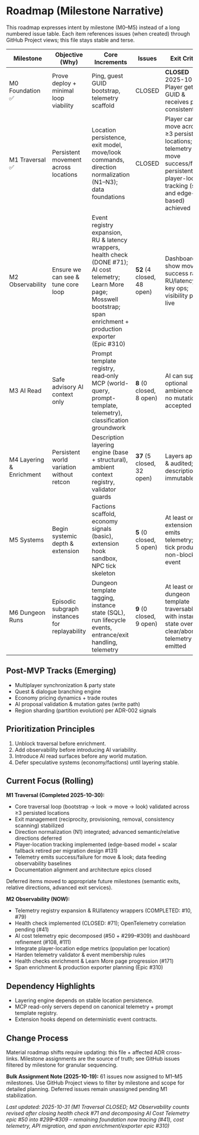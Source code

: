 # Roadmap (Milestone Narrative)

This roadmap expresses intent by milestone (M0–M5) instead of a long numbered issue table. Each item references issues (when created) through GitHub Project views; this file stays stable and terse.

| Milestone                | Objective (Why)                               | Core Increments                                                                                                                                                                     | Issues                     | Exit Criteria                                                                                                                                           |
| ------------------------ | --------------------------------------------- | ----------------------------------------------------------------------------------------------------------------------------------------------------------------------------------- | -------------------------- | ------------------------------------------------------------------------------------------------------------------------------------------------------- |
| M0 Foundation ✅         | Prove deploy + minimal loop viability         | Ping, guest GUID bootstrap, telemetry scaffold                                                                                                                                      | CLOSED                     | **CLOSED** 2025-10-19: Player gets GUID & receives ping consistently                                                                                    |
| M1 Traversal ✅          | Persistent movement across locations          | Location persistence, exit model, move/look commands, direction normalization (N1–N3); data foundations                                                                             | CLOSED                     | Player can move across ≥3 persisted locations; telemetry for move success/failure; persistent player-location tracking (scalar and edge-based) achieved |
| M2 Observability         | Ensure we can see & tune core loop            | Event registry expansion, RU & latency wrappers, health check (DONE #71); AI cost telemetry; Learn More page; Mosswell bootstrap; span enrichment + production exporter (Epic #310) | **52** (4 closed, 48 open) | Dashboards show move success rate & RU/latency for key ops; visibility page live                                                                        |
| M3 AI Read               | Safe advisory AI context only                 | Prompt template registry, read‑only MCP (world-query, prompt-template, telemetry), classification groundwork                                                                        | **8** (0 closed, 8 open)   | AI can supply optional ambience lines; no mutations accepted                                                                                            |
| M4 Layering & Enrichment | Persistent world variation without retcon     | Description layering engine (base + structural), ambient context registry, validator guards                                                                                         | **37** (5 closed, 32 open) | Layers applied & audited; base descriptions immutable                                                                                                   |
| M5 Systems               | Begin systemic depth & extension              | Factions scaffold, economy signals (basic), extension hook sandbox, NPC tick skeleton                                                                                               | **5** (0 closed, 5 open)   | At least one extension hook emits telemetry; NPC tick produces non-blocking event                                                                       |
| M6 Dungeon Runs          | Episodic subgraph instances for replayability | Dungeon template tagging, instance state (SQL), run lifecycle events, entrance/exit handling, telemetry                                                                             | **9** (0 closed, 9 open)   | At least one dungeon template traversable with instance state overlay; clear/abort telemetry emitted                                                    |

## Post-MVP Tracks (Emerging)

-   Multiplayer synchronization & party state
-   Quest & dialogue branching engine
-   Economy pricing dynamics + trade routes
-   AI proposal validation & mutation gates (write path)
-   Region sharding (partition evolution) per ADR-002 signals

## Prioritization Principles

1. Unblock traversal before enrichment.
2. Add observability before introducing AI variability.
3. Introduce AI read surfaces before any world mutation.
4. Defer speculative systems (economy/factions) until layering stable.

## Current Focus (Rolling)

**M1 Traversal (Completed 2025-10-30):**

-   Core traversal loop (bootstrap → look → move → look) validated across ≥3 persisted locations
-   Exit management (reciprocity, provisioning, removal, consistency scanning) stabilized
-   Direction normalization (N1) integrated; advanced semantic/relative directions deferred
-   Player-location tracking implemented (edge-based model + scalar fallback retired per migration design #131)
-   Telemetry emits success/failure for move & look; data feeding observability baselines
-   Documentation alignment and architecture epics closed

Deferred items moved to appropriate future milestones (semantic exits, relative directions, advanced exit services).

**M2 Observability (NOW):**

-   Telemetry registry expansion & RU/latency wrappers (COMPLETED: #10, #79)
-   Health check implemented (CLOSED: #71); OpenTelemetry correlation pending (#41)
-   AI cost telemetry epic decomposed (#50 + #299–#309) and dashboard refinement (#108, #111)
-   Integrate player-location edge metrics (population per location)
-   Harden telemetry validator & event membership rules
-   Health checks enrichment & Learn More page progression (#171)
-   Span enrichment & production exporter planning (Epic #310)

## Dependency Highlights

-   Layering engine depends on stable location persistence.
-   MCP read-only servers depend on canonical telemetry + prompt template registry.
-   Extension hooks depend on deterministic event contracts.

## Change Process

Material roadmap shifts require updating: this file + affected ADR cross-links. Milestone assignments are the source of truth; see GitHub issues filtered by milestone for granular sequencing.

**Bulk Assignment Note (2025-10-19):** 61 issues now assigned to M1–M5 milestones. Use GitHub Project views to filter by milestone and scope for detailed planning. Deferred issues remain unassigned pending M1 stabilization.

_Last updated: 2025-10-31 (M1 Traversal CLOSED; M2 Observability counts revised after closing health check #71 and decomposing AI Cost Telemetry epic #50 into #299–#309 – remaining foundation now tracing (#41), cost telemetry, API migration, and span enrichment/exporter epic #310)_
